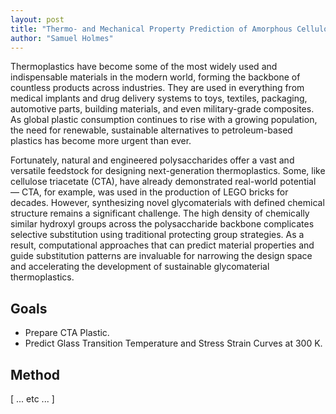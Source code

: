 ```yaml
---
layout: post
title: "Thermo- and Mechanical Property Prediction of Amorphous Cellulose Triacetate Plastic"
author: "Samuel Holmes"
---
```


Thermoplastics have become some of the most widely used and indispensable materials in the modern world, forming the backbone of countless products across industries. They are used in everything from medical implants and drug delivery systems to toys, textiles, packaging, automotive parts, building materials, and even military-grade composites. As global plastic consumption continues to rise with a growing population, the need for renewable, sustainable alternatives to petroleum-based plastics has become more urgent than ever. 

Fortunately, natural and engineered polysaccharides offer a vast and versatile feedstock for designing next-generation thermoplastics. Some, like cellulose triacetate (CTA), have already demonstrated real-world potential — CTA, for example, was used in the production of LEGO bricks for decades. However, synthesizing novel glycomaterials with defined chemical structure remains a significant challenge. The high density of chemically similar hydroxyl groups across the polysaccharide backbone complicates selective substitution using traditional protecting group strategies. As a result, computational approaches that can predict material properties and guide substitution patterns are invaluable for narrowing the design space and accelerating the development of sustainable glycomaterial thermoplastics.


## Goals
- Prepare CTA Plastic.
- Predict Glass Transition Temperature and Stress Strain Curves at 300 K. 

## Method
[ ... etc ... ]
